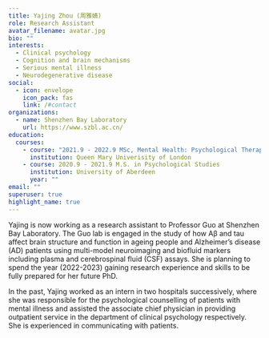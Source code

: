 ```yaml
---
title: Yajing Zhou (周雅婧)
role: Research Assistant
avatar_filename: avatar.jpg
bio: ""
interests:
  - Clinical psychology
  - Cognition and brain mechanisms
  - Serious mental illness
  - Neurodegenerative disease
social:
  - icon: envelope
    icon_pack: fas
    link: /#contact
organizations:
  - name: Shenzhen Bay Laboratory
    url: https://www.szbl.ac.cn/
education:
  courses:
    - course: "2021.9 - 2022.9 MSc, Mental Health: Psychological Therapies"
      institution: Queen Mary Univerisity of London
    - course: 2020.9 - 2021.9 M.S. in Psychological Studies
      institution: University of Aberdeen
      year: ""
email: ""
superuser: true
highlight_name: true
---
```

Yajing is now working as a research assistant to Professor Guo at Shenzhen Bay Laboratory. The Guo lab is engaged in the study of how Aβ and tau affect brain structure and function in ageing people and Alzheimer’s disease (AD) patients using multi-model neuroimaging and biofluid markers including plasma and cerebrospinal fluid (CSF) assays. She is planning to spend the year (2022-2023) gaining research experience and skills to be fully prepared for her future PhD. 

In the past, Yajing worked as an intern in two hospitals successively, where she was responsible for the psychological counselling of patients with mental illness and assisted the associate chief physician in providing outpatient service in the department of clinical psychology respectively. She is experienced in communicating with patients.